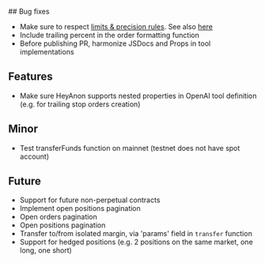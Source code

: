 ## Bug fixes

- Make sure to respect [limits & precision rules](https://docs.ccxt.com/#/README?id=notes-on-precision-and-limits). See also [here](https://github.com/webcerebrium/java-binance-api/issues/7#issuecomment-1076805294)
- Include trailing percent in the order formatting function
- Before publishing PR, harmonize JSDocs and Props in tool implementations

## Features

- Make sure HeyAnon supports nested properties in OpenAI tool definition (e.g. for trailing stop orders creation)

## Minor

- Test transferFunds function on mainnet (testnet does not have spot account)

## Future

- Support for future non-perpetual contracts
- Implement open positions pagination
- Open orders pagination
- Open positions pagination
- Transfer to/from isolated margin, via 'params' field in `transfer` function
- Support for hedged positions (e.g. 2 positions on the same market, one long, one short)
